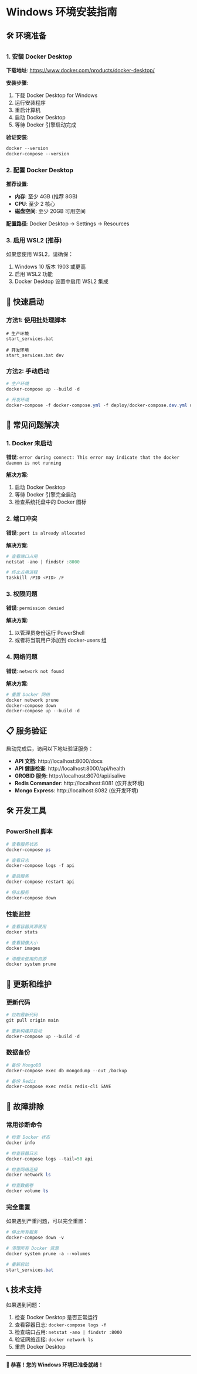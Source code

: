 # Windows 环境安装指南

## 🛠️ 环境准备

### 1. 安装 Docker Desktop

**下载地址**: https://www.docker.com/products/docker-desktop/

**安装步骤**:
1. 下载 Docker Desktop for Windows
2. 运行安装程序
3. 重启计算机
4. 启动 Docker Desktop
5. 等待 Docker 引擎启动完成

**验证安装**:
```powershell
docker --version
docker-compose --version
```

### 2. 配置 Docker Desktop

**推荐设置**:
- **内存**: 至少 4GB (推荐 8GB)
- **CPU**: 至少 2 核心
- **磁盘空间**: 至少 20GB 可用空间

**配置路径**: Docker Desktop → Settings → Resources

### 3. 启用 WSL2 (推荐)

如果您使用 WSL2，请确保：
1. Windows 10 版本 1903 或更高
2. 启用 WSL2 功能
3. Docker Desktop 设置中启用 WSL2 集成

## 🚀 快速启动

### 方法1: 使用批处理脚本

```batch
# 生产环境
start_services.bat

# 开发环境
start_services.bat dev
```

### 方法2: 手动启动

```powershell
# 生产环境
docker-compose up --build -d

# 开发环境
docker-compose -f docker-compose.yml -f deploy/docker-compose.dev.yml up --build -d
```

## 🔧 常见问题解决

### 1. Docker 未启动

**错误**: `error during connect: This error may indicate that the docker daemon is not running`

**解决方案**:
1. 启动 Docker Desktop
2. 等待 Docker 引擎完全启动
3. 检查系统托盘中的 Docker 图标

### 2. 端口冲突

**错误**: `port is already allocated`

**解决方案**:
```powershell
# 查看端口占用
netstat -ano | findstr :8000

# 终止占用进程
taskkill /PID <PID> /F
```

### 3. 权限问题

**错误**: `permission denied`

**解决方案**:
1. 以管理员身份运行 PowerShell
2. 或者将当前用户添加到 docker-users 组

### 4. 网络问题

**错误**: `network not found`

**解决方案**:
```powershell
# 重置 Docker 网络
docker network prune
docker-compose down
docker-compose up --build -d
```

## 📋 服务验证

启动完成后，访问以下地址验证服务：

- **API 文档**: http://localhost:8000/docs
- **API 健康检查**: http://localhost:8000/api/health
- **GROBID 服务**: http://localhost:8070/api/isalive
- **Redis Commander**: http://localhost:8081 (仅开发环境)
- **Mongo Express**: http://localhost:8082 (仅开发环境)

## 🛠️ 开发工具

### PowerShell 脚本

```powershell
# 查看服务状态
docker-compose ps

# 查看日志
docker-compose logs -f api

# 重启服务
docker-compose restart api

# 停止服务
docker-compose down
```

### 性能监控

```powershell
# 查看容器资源使用
docker stats

# 查看镜像大小
docker images

# 清理未使用的资源
docker system prune
```

## 🔄 更新和维护

### 更新代码

```powershell
# 拉取最新代码
git pull origin main

# 重新构建并启动
docker-compose up --build -d
```

### 数据备份

```powershell
# 备份 MongoDB
docker-compose exec db mongodump --out /backup

# 备份 Redis
docker-compose exec redis redis-cli SAVE
```

## 🚨 故障排除

### 常用诊断命令

```powershell
# 检查 Docker 状态
docker info

# 检查容器日志
docker-compose logs --tail=50 api

# 检查网络连接
docker network ls

# 检查数据卷
docker volume ls
```

### 完全重置

如果遇到严重问题，可以完全重置：

```powershell
# 停止所有服务
docker-compose down -v

# 清理所有 Docker 资源
docker system prune -a --volumes

# 重新启动
start_services.bat
```

## 📞 技术支持

如果遇到问题：

1. 检查 Docker Desktop 是否正常运行
2. 查看容器日志: `docker-compose logs -f`
3. 检查端口占用: `netstat -ano | findstr :8000`
4. 验证网络连接: `docker network ls`
5. 重启 Docker Desktop

---

**🎉 恭喜！您的 Windows 环境已准备就绪！** 